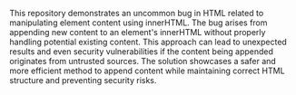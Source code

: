 This repository demonstrates an uncommon bug in HTML related to manipulating element content using innerHTML. The bug arises from appending new content to an element's innerHTML without properly handling potential existing content. This approach can lead to unexpected results and even security vulnerabilities if the content being appended originates from untrusted sources. The solution showcases a safer and more efficient method to append content while maintaining correct HTML structure and preventing security risks.
